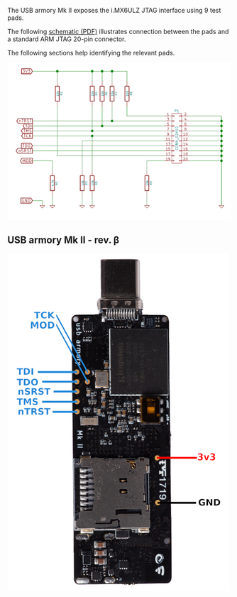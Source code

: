 The USB armory Mk II exposes the i.MX6ULZ JTAG interface using 9 test pads.

The following [schematic (PDF)](https://github.com/f-secure-foundry/usbarmory/raw/master/hardware/mark-two/jtag-breakout.pdf) illustrates connection between the pads and a
standard ARM JTAG 20-pin connector.

The following sections help identifying the relevant pads.

![Mk II JTAG schematic](images/armory-mark-two-jtag-sch.png)

USB armory Mk II - rev. β
-------------------------

![Mk II JTAG picture](images/armory-mark-two-jtag-board.png)
